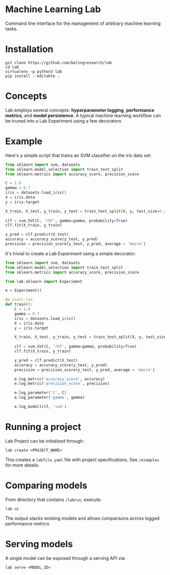 # Machine Learning Lab
Command line interface for the management of arbitrary machine learning tasks.

# Installation
```
git clone https://github.com/beringresearch/lab
cd lab
virtualenv -p python3 lab
pip install --editable .
```

# Concepts
Lab employs several concepts: __hyperparameter logging__, __performance metrics__, and __model persistence__.
A typical machine learning workflow can be truned into a Lab Experiment using a few decorators

# Example

Here's a simple script that trains an SVM classifier on the iris data set:

```python
from sklearn import svm, datasets
from sklearn.model_selection import train_test_split
from sklearn.metrics import accuracy_score, precision_score

C = 1.0
gamma = 0.7
iris = datasets.load_iris()
X = iris.data
y = iris.target

X_train, X_test, y_train, y_test = train_test_split(X, y, test_size=0.24, random_state=42)
        
clf = svm.SVC(C, 'rbf', gamma=gamma, probability=True)
clf.fit(X_train, y_train)

y_pred = clf.predict(X_test)
accuracy = accuracy_score(y_test, y_pred)
precision = precision_score(y_test, y_pred, average = 'macro')
```

It's trivial to create a Lab Experiment using a simple decorator:

```python
from sklearn import svm, datasets
from sklearn.model_selection import train_test_split
from sklearn.metrics import accuracy_score, precision_score

from lab.sklearn import Experiment

e = Experiment()

@e.start_run
def train():
    C = 1.0
    gamma = 0.7
    iris = datasets.load_iris()
    X = iris.data
    y = iris.target

    X_train, X_test, y_train, y_test = train_test_split(X, y, test_size=0.24, random_state=42)
        
    clf = svm.SVC(C, 'rbf', gamma=gamma, probability=True)
    clf.fit(X_train, y_train)

    y_pred = clf.predict(X_test)
    accuracy = accuracy_score(y_test, y_pred)
    precision = precision_score(y_test, y_pred, average = 'macro')

    e.log_metric('accuracy_score', accuracy)
    e.log_metric('precision_score', precision)

    e.log_parameter('C', C)
    e.log_parameter('gamma', gamma)

    e.log_model(clf, 'svm')
```

# Running a project
Lab Project can be initialised through:

```
lab create <PROJECT_NAME>
```

This creates a `labfile.yaml` file with project specifications. See `/examples` for more details.

# Comparing models
From directory that contains `/labrun`, execute:

```
lab ui
```

The output stacks existing models and allows comparisons across logged performance metrics

# Serving models
A single model can be exposed through a serving API via:

```
lab serve <MODEL_ID>
```